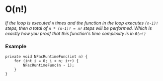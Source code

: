 # O(n!)
*If the loop is executed `n` times and the function in the loop executes `(n-1)!` steps, then a total of `n * (n-1)! = n!` steps will be performed. Which is exactly how you proof that this function's time complexity is in `Θ(n!)`*

### Example
```
private void NFacRuntimeFunc(int n) {
    for (int i = 0; i < n; i++) {
        NFacRuntimeFunc(n - 1);
    }
}
```

